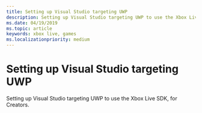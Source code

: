 ```yaml
---
title: Setting up Visual Studio targeting UWP
description: Setting up Visual Studio targeting UWP to use the Xbox Live SDK, for Creators.
ms.date: 04/19/2019
ms.topic: article
keywords: xbox live, games
ms.localizationpriority: medium
---
```


# Setting up Visual Studio targeting UWP

Setting up Visual Studio targeting UWP to use the Xbox Live SDK, for Creators.
